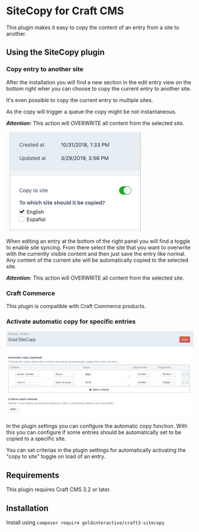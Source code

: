 # SiteCopy for Craft CMS

This plugin makes it easy to copy the content of an entry from a site to another.

## Using the SiteCopy plugin

### Copy entry to another site

After the installation you will find a new section in the edit entry view on the bottom right
wher you can choose to copy the current entry to another site.

It's even possible to copy the current entry to multiple sites. 

As the copy will trigger a queue the copy might be not instantaneous. 

***Attention:*** This action will OVERWRITE all content from the selected site.

![Screenshot](resources/screenshots/screenshot1.png)

When editing an entry at the bottom of the right panel you will find a toggle to enable
site syncing. From there select the site that you want to overwrite with the currently
visible content and then just save the entry like normal. Any content of the current
site will be automatically copied to the selected site.

***Attention:*** This action will OVERWRITE all content from the selected site.

### Craft Commerce

This plugin is compatible with Craft Commerce products.

### Activate automatic copy for specific entries

![Screenshot](resources/screenshots/screenshot2.png)

In the plugin settings you can configure the automatic copy function. 
With this you can configure if some entries should be automatically set
to be copied to a specific site. 

You can set criterias in the plugin settings for automatically activating the "copy to site" toggle on load of an entry.

## Requirements

This plugin requires Craft CMS 3.2 or later.

## Installation

Install using `composer require goldinteractive/craft3-sitecopy` 
